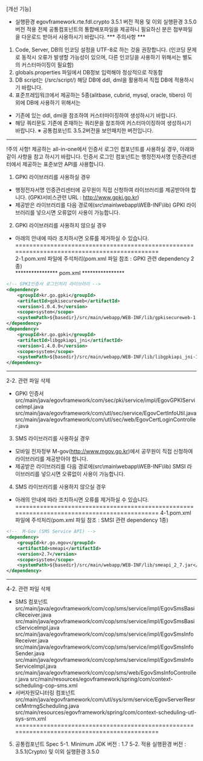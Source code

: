 [개선 기능]
- 실행환경 egovframework.rte.fdl.crypto 3.5.1 버전 적용 및 이외 실행환경 3.5.0 버전 적용
전체 공통컴포넌트의 통합배포파일을 제공하니 필요하신 분은 첨부파일을 다운로드 받아서 사용하시기 바랍니다.
*** 주의사항 ***
1. Code, Server, DB의 인코딩 설정을 UTF-8로 하는 것을 권장합니다.
(인코딩 문제로 동작시 오류가 발생할 가능성이 있으며, 다른 인코딩을 사용하기 위해서는 별도의 커스터마이징이 필요함)
2.  globals.properties 파일에서 DB정보 입력해야 정상적으로 작동함
3. DB script는 (/src/script/) 해당 DB에 ddl, dml을 활용하셔 직접 DB에 적용하시기 바랍니다.
4. 표준프레임워크에서 제공하는 5종(alitbase, cubrid, mysql, oracle, tibero) 이외에 DB에 사용하기 위해서는
 - 기존에 있는 ddl, dml을 참조하여 커스터마이징하여  생성하시기 바랍니다.
 - 해당 쿼리문도 기존에 존재하는 쿼리문을 참조하여 커스터마이징하여 생성하시기 바랍니다.
※  공통컴포넌트 3.5.2버전을 보안패치한 버전입니다.
----------------------------------------------------------------------------------------------------
!주의 사항!
제공하는 all-in-one에서 인증서 로그인 컴포넌트를 사용하실 경우, 아래와 같이 사항을 참고 하시기 바랍니다.
인증서 로그인 컴포넌트는 행정전자서명 인증관리센터에서 제공하는 표준보안 API를 사용합니다.
1. GPKI 라이브러리를 사용하실 경우 
 - 행정전자서명 인증관리센터에 공무원이 직접 신청하여 라이브러리를 제공받아야 합니다.
   (GPKI서비스관련 URL : http://www.gpki.go.kr)
 - 제공받은 라이브러리를 다음 경로에(src\main\webapp\WEB-INF\lib) GPKI 라이브러리를 넣으시면 오류없이 사용이 가능합니다.
2. GPKI 라이브러리를 사용하지 않으실 경우
 - 아래의 안내에 따라 조치하시면 오류를 제거하실 수 있습니다.
============================================================================================<br>
    2-1.pom.xml 파일에 주석처리(pom.xml 파일 참조 : GPKI 관련 dependency 2종)<br>
**************** pom.xml ****************  
``` xml
<!-- GPKI인증서 로그인처리 라이브러리 -->
<dependency>
    <groupId>kr.go.gpki</groupId>
    <artifactId>gpkisecureweb</artifactId>
    <version>1.0.4.9</version>
    <scope>system</scope>
    <systemPath>${basedir}/src/main/webapp/WEB-INF/lib/gpkisecureweb-1.0.4.9.jar</systemPath>
</dependency>
<dependency>
    <groupId>kr.go.gpki</groupId>
    <artifactId>libgpkiapi_jni</artifactId>
    <version>1.4.0.0</version>
    <scope>system</scope>
    <systemPath>${basedir}/src/main/webapp/WEB-INF/lib/libgpkiapi_jni-1.4.0.0.jar</systemPath>
</dependency>
```
*****************************************
2-2. 관련 파일 삭제
* GPKI 인증서
src/main/java/egovframework/com/sec/pki/service/impl/EgovGPKIServiceImpl.java
src/main/java/egovframework/com/utl/sec/service/EgovCertInfoUtil.java
src/main/java/egovframework/com/utl/sec/web/EgovCertLoginController.java
3. SMS 라이브러리를 사용하실 경우
- 모바일 전자정부 M-gov(http://www.mgov.go.kr)에서 공무원이 직접 신청하여 라이브러리를 제공받아야 합니다.
- 제공받은 라이브러리를 다음 경로에(src\main\webapp\WEB-INF\lib) SMSI 라이브러리를 넣으시면 오류없이 사용이 가능합니다.
4. SMS 라이브러리를 사용하지 않으실 경우
 - 아래의 안내에 따라 조치하시면 오류를 제거하실 수 있습니다.
============================================================================================
4-1.pom.xml 파일에 주석처리(pom.xml 파일 참조 : SMSI 관련 dependency 1종)
``` xml
<!--  M-Gov (SMS Service API) -->
<dependency>
    <groupId>kr.go.mgov</groupId>
    <artifactId>smeapi</artifactId>
    <version>2.7</version>
    <scope>system</scope>
    <systemPath>${basedir}/src/main/webapp/WEB-INF/lib/smeapi_2_7.jar</systemPath>
</dependency>
```
*****************************************
4-2. 관련 파일 삭제
* SMS 컴포넌트
src/main/java/egovframework/com/cop/sms/service/impl/EgovSmsBasicReceiver.java
src/main/java/egovframework/com/cop/sms/service/impl/EgovSmsBasicServiceImpl.java
src/main/java/egovframework/com/cop/sms/service/impl/EgovSmsInfoReceiver.java
src/main/java/egovframework/com/cop/sms/service/impl/EgovSmsInfoSender.java
src/main/java/egovframework/com/cop/sms/service/impl/EgovSmsInfoServiceImpl.java
src/main/java/egovframework/com/cop/sms/web/EgovSmsInfoController.java
src/main/resources/egovframework/spring/com/context-scheduling-cop-sms.xml
* 서버자원모니터링 컴포넌트
src/main/java/egovframework/com/utl/sys/srm/service/EgovServerResrceMntrngScheduling.java
src/main/resources/egovframework/spring/com/context-scheduling-utl-sys-srm.xml
============================================================================================
5.   공통컴포넌트 Spec
5-1. Minimum JDK 버전   : 1.7
5-2. 적용 실행환경 버전 : 3.5.1(Crypto) 및 이외 실행환경 3.5.0